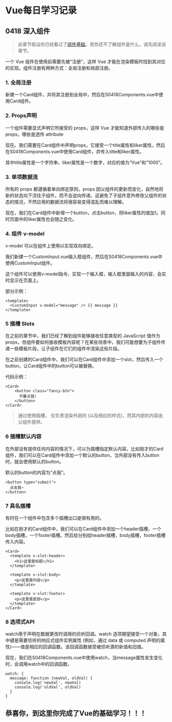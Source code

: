 # Vue每日学习记录

## 0418 深入组件

> 此章节假设你已经看过了[组件基础](https://cn.vuejs.org/guide/essentials/component-basics.html)。若你还不了解组件是什么，请先阅读该章节。

一个 Vue 组件在使用前需要先被“注册”，这样 Vue 才能在渲染模板时找到其对应的实现。组件注册有两种方式：全局注册和局部注册。

### 1. 全局注册

新建一个Card组件，并将其注册到全局中，然后在S0418Components.vue中使用Card组件。

### 2. Props声明

一个组件需要显式声明它所接受的 props，这样 Vue 才能知道外部传入的哪些是 props，哪些是透传 attribute

现在。我们需要在Card组件中声明props，它接受一个title属性和liker属性。然后在S0418Components.vue中使用Card组件，并传入title和liker属性。

其中title属性是一个字符串，liker属性是一个数字，对应的值为“Vue”和“1000”。

### 3. 单项数据流

所有的 props 都遵循着单向绑定原则，props 因父组件的更新而变化，自然地将新的状态向下流往子组件，而不会逆向传递。这避免了子组件意外修改父组件的状态的情况，不然应用的数据流将很容易变得混乱而难以理解。

现在，我们在Card组件中新增一个button，点击button，将liker属性的值加1。同时页面中的liker属性也会随之变化。

### 4. 组件 v-model

v-model 可以在组件上使用以实现双向绑定。

我们新建一个CustomInput.vue输入框组件，然后在S0418Components.vue中使用CustomInput组件。

这个组件可以使用v-model指令，实现一个输入框，输入框里面输入的内容，会实时显示在页面上。

部分示例：

```
<template>
  <CustomInput v-model="message" /> {{ message }}
</template>
```

### 5 插槽 Slots

在之前的章节中，我们已经了解到组件能够接收任意类型的 JavaScript 值作为 props，但组件要如何接收模板内容呢？在某些场景中，我们可能想要为子组件传递一些模板片段，让子组件在它们的组件中渲染这些片段。

在之前创建的Card组件中，我们可以在Card组件中添加一个slot，然后传入一个button，让Card组件中的button可以被替换。

代码示例：
```
<Card>
    <button class="fancy-btn">
      不要点我!
    </button>
</Card>
```

> 通过使用插槽，<Card> 仅负责渲染外层的 <Card> (以及相应的样式)，而其内部的内容由父组件提供。

### 6 插槽默认内容

在外部没有提供任何内容的情况下，可以为插槽指定默认内容。比如刚才的Card组件，我们可以在Card组件中添加一个默认的button，当外部没有传入button时，就会使用默认的button。

默认的button的内容为“点我”。

```
<button type="submit">
  点击我~
</button>
```

### 7 具名插槽

有时在一个组件中包含多个插槽出口是很有用的。

比如在刚才的Card组件中，我们可以在Card组件中添加一个header插槽，一个body插槽，一个footer插槽。然后给分别给header插槽，body插槽，footer插槽传入内容。

```
<Card>
  <template v-slot:header>
    <h1>这里是标题</h1>
  </template>

  <template v-slot:body>
    <p>这里是内容</p>
  </template>

  <template v-slot:footer>
    <p>这里是底部</p>
  </template>
</Card>
```

### 8 选项式API

watch用于声明在数据更改时调用的侦听回调。watch 选项期望接受一个对象，其中键是需要侦听的响应式组件实例属性 (例如，通过 data 或 computed 声明的属性)——值是相应的回调函数。该回调函数接受被侦听源的新值和旧值。

现在，我们在S0418Components.vue中使用watch，当message属性发生变化时，会调用watch中的回调函数。

```
watch: {
  message: function (newVal, oldVal) {
    console.log('newVal', newVal)
    console.log('oldVal', oldVal)
  }
}
```


## 恭喜你，到这里你完成了Vue的基础学习！！！
